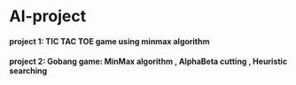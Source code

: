 # AI-project
<h4>project 1: TIC TAC TOE game using minmax algorithm</h4>
<h4>project 2: Gobang game: MinMax algorithm , AlphaBeta cutting , Heuristic searching</h4>